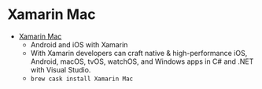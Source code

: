 # Xamarin Mac
- [Xamarin Mac](https://www.xamarin.com/platform)
  -  Android and iOS with Xamarin
  - With Xamarin developers can craft native & high-performance iOS, Android, macOS, tvOS, watchOS, and Windows apps in C# and .NET with Visual Studio.
  - `brew cask install Xamarin Mac`
